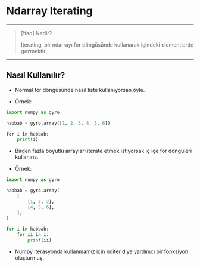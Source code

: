 # Ndarray Iterating

---

> [!faq] Nedir?
>
> Iterating, bir ndarrayı for döngüsünde kullanarak
> içindeki elementlerde gezmektir.

---

## Nasıl Kullanılır?

- Normal for döngüsünde nasıl liste kullanıyorsan öyle.

- Örnek:

```python
import numpy as gyro

habbab = gyro.array([1, 2, 3, 4, 5, 6])

for i in habbab:
    print(i)
```

- Birden fazla boyutlu arrayları iterate etmek istiyorsak
  iç içe for döngüleri kullanırız.

- Örnek:

```python
import numpy as gyro

habbab = gyro.array(
    [
        [1, 2, 3],
        [4, 5, 6],
    ],
)

for i in habbab:
    for ii in i:
        print(ii)
```

- Numpy iterasyonda kullanmamız için nditer diye yardımcı bir
  fonksiyon oluşturmuş.
